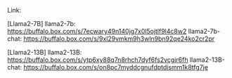 Link:

[Llama2-7B]
llama2-7b:         https://buffalo.box.com/s/7ecwary49n140jg7x0l5ojtlf9l4c8w2
llama2-7b-chat:    https://buffalo.box.com/s/9xl29vmkm9h3wln9bn92qe24ko2cr2pr

[Llama2-13B]
llama2-13B:        https://buffalo.box.com/s/ytp6xy88q7n8rhch7dyf6fs2vcgjr6fh
llama2-13B-chat:   https://buffalo.box.com/s/on8pc7myddcgnufdptdismm1k8tfg7je
